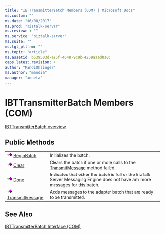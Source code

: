 ```yaml
---
title: "IBTTransmitterBatch Members (COM) | Microsoft Docs"
ms.custom: ""
ms.date: "06/08/2017"
ms.prod: "biztalk-server"
ms.reviewer: ""
ms.service: "biztalk-server"
ms.suite: ""
ms.tgt_pltfrm: ""
ms.topic: "article"
ms.assetid: b539503d-a95f-4648-9c9b-4259aaad0a05
caps.latest.revision: 4
author: "MandiOhlinger"
ms.author: "mandia"
manager: "anneta"
---
```

# IBTTransmitterBatch Members (COM)
[IBTTransmitterBatch overview](../core/ibttransmitterbatch-interface-com.md)  
  
## Public Methods  
  
|||  
|-|-|  
|![](../core/media/pubmethod.gif "pubmethod") [BeginBatch](../core/ibttransmitterbatch-beginbatch-method-com.md)|Initializes the batch.|  
|![](../core/media/pubmethod.gif "pubmethod") [Clear](../core/ibttransmitterbatch-clear-method-com.md)|Clears the batch if one or more calls to the [TransmitMessage](../core/ibttransmitterbatch-transmitmessage-method-com.md) method failed.|  
|![](../core/media/pubmethod.gif "pubmethod") [Done](../core/ibttransmitterbatch-done-method-com.md)|Indicates that either the batch is full or the BizTalk Server Messaging Engine does not have any more messages for this batch.|  
|![](../core/media/pubmethod.gif "pubmethod") [TransmitMessage](../core/ibttransmitterbatch-transmitmessage-method-com.md)|Adds messages to the adapter batch that are ready to be transmitted.|  
  
## See Also  
 [IBTTransmitterBatch Interface (COM)](../core/ibttransmitterbatch-interface-com.md)